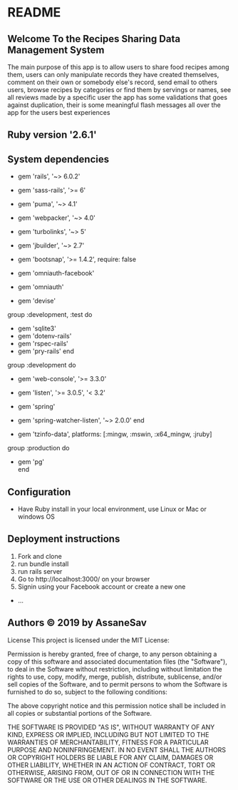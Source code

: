 # README
## Welcome To the Recipes Sharing Data Management System
The main purpose of this app is to allow users to share food recipes among them,
users can only manipulate records they have created themselves, comment on their own or somebody
else's record, send email to others users, browse recipes by categories or find them by servings or names, 
see all reviews made by a specific user
the app has some validations that goes against duplication, their is some meaningful flash messages all over 
the app for the users best experiences

## Ruby version '2.6.1'

## System dependencies
- gem 'rails', '~> 6.0.2'
- gem 'sass-rails', '>= 6'
- gem 'puma', '~> 4.1'
- gem 'webpacker', '~> 4.0'
- gem 'turbolinks', '~> 5'
- gem 'jbuilder', '~> 2.7'
- gem 'bootsnap', '>= 1.4.2', require: false

- gem 'omniauth-facebook'
- gem 'omniauth' 
- gem 'devise'


group :development, :test do
-  gem 'sqlite3'
-  gem 'dotenv-rails'
-  gem 'rspec-rails'
-  gem 'pry-rails'
end

group :development do
-  gem 'web-console', '>= 3.3.0'
-  gem 'listen', '>= 3.0.5', '< 3.2'
-  gem 'spring'
-  gem 'spring-watcher-listen', '~> 2.0.0'
end

- gem 'tzinfo-data', platforms: [:mingw, :mswin, :x64_mingw, :jruby]

group :production do 
-  gem 'pg'         
end


## Configuration
- Have Ruby install in your local environment, use Linux or Mac or windows OS

## Deployment instructions
1. Fork and clone 
2. run bundle install
3. run rails server 
4. Go to http://localhost:3000/ on your browser
5. Signin using your Facebook account or create a new one

* ...
## Authors © 2019 by AssaneSav

License This project is licensed under the MIT License:

Permission is hereby granted, free of charge, to any person obtaining a copy of this software and associated documentation files (the "Software"), to deal in the Software without restriction, including without limitation the rights to use, copy, modify, merge, publish, distribute, sublicense, and/or sell copies of the Software, and to permit persons to whom the Software is furnished to do so, subject to the following conditions:

The above copyright notice and this permission notice shall be included in all copies or substantial portions of the Software.

THE SOFTWARE IS PROVIDED "AS IS", WITHOUT WARRANTY OF ANY KIND, EXPRESS OR IMPLIED, INCLUDING BUT NOT LIMITED TO THE WARRANTIES OF MERCHANTABILITY, FITNESS FOR A PARTICULAR PURPOSE AND NONINFRINGEMENT. IN NO EVENT SHALL THE AUTHORS OR COPYRIGHT HOLDERS BE LIABLE FOR ANY CLAIM, DAMAGES OR OTHER LIABILITY, WHETHER IN AN ACTION OF CONTRACT, TORT OR OTHERWISE, ARISING FROM, OUT OF OR IN CONNECTION WITH THE SOFTWARE OR THE USE OR OTHER DEALINGS IN THE SOFTWARE.
